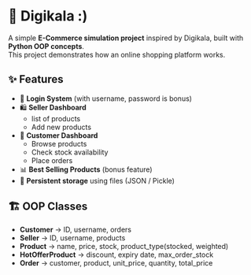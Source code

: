 # 🛒 Digikala :)

A simple **E-Commerce simulation project** inspired by Digikala, built with **Python OOP concepts**.  
This project demonstrates how an online shopping platform works.  

## ✨ Features
- 🔑 **Login System** (with username, password is bonus)  
- 🛍️ **Seller Dashboard**
  - list of products
  - Add new products  
- 👤 **Customer Dashboard**  
  - Browse products  
  - Check stock availability  
  - Place orders  
- 📊 **Best Selling Products** (bonus feature)
- 💾 **Persistent storage** using files (JSON / Pickle)  

## 🏗️ OOP Classes
- **Customer** → ID, username, orders
- **Seller** → ID, username, products
- **Product** → name, price, stock, product_type(stocked, weighted)
- **HotOfferProduct** → discount, expiry date, max_order_stock
- **Order** → customer, product, unit_price, quantity, total_price


